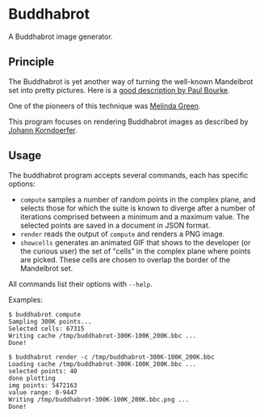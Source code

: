 Buddhabrot
==========

A Buddhabrot image generator.

Principle
---------

The Buddhabrot is yet another way of turning the well-known Mandelbrot
set into pretty pictures. Here is a
[good description by Paul Bourke](http://paulbourke.net/fractals/buddhabrot/).

One of the pioneers of this technique was
[Melinda Green](http://www.superliminal.com/fractals/bbrot/bbrot.htm).

This program focuses on rendering Buddhabrot images as described by
[Johann Korndoerfer](http://erleuchtet.org/2010/07/ridiculously-large-buddhabrot.html).

Usage
-----

The buddhabrot program accepts several commands, each has specific
options:

  - `compute` samples a number of random points in the complex plane,
    and selects those for which the suite is known to diverge after a
    number of iterations comprised between a minimum and a maximum
    value. The selected points are saved in a document in JSON format.
  - `render` reads the output of `compute` and renders a PNG image.
  - `showcells` generates an animated GIF that shows to the developer
    (or the curious user) the set of "cells" in the complex plane
    where points are picked. These cells are chosen to overlap the
    border of the Mandelbrot set.

All commands list their options with `--help`.

Examples:

	$ buddhabrot compute
	Sampling 300K points...
	Selected cells: 67315
	Writing cache /tmp/buddhabrot-300K-100K_200K.bbc ...
	Done!

	$ buddhabrot render -c /tmp/buddhabrot-300K-100K_200K.bbc
	Loading cache /tmp/buddhabrot-300K-100K_200K.bbc ...
	selected points: 40
	done plotting
	img points: 5472163
	value range: 0-9447
	Writing /tmp/buddhabrot-300K-100K_200K.bbc.png ...
	Done!

